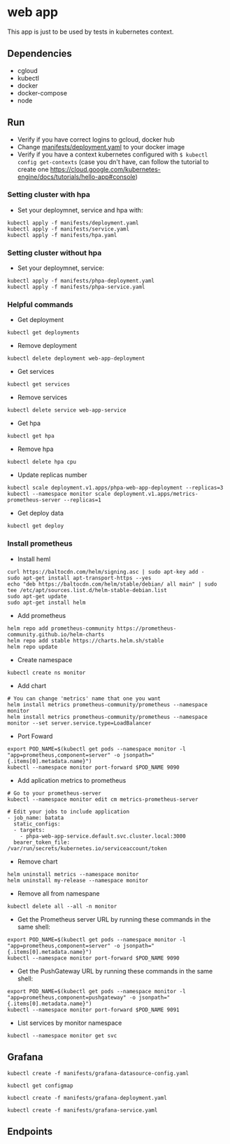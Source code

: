 # web app

This app is just to be used by tests in kubernetes context.

## Dependencies
- cgloud
- kubectl
- docker
- docker-compose
- node

## Run
- Verify if you have correct logins to gcloud, docker hub
- Change [manifests/deployment.yaml](https://github.com/Alice-Scholze/web-app/blob/27649fc418f5b140984678765df04f527bc4b4da/manifests/deployment.yaml#L18) to your docker image
- Verify if you have a context kubernetes configured with `$ kubectl config get-contexts` (case you dn't have, can follow the tutorial to create one https://cloud.google.com/kubernetes-engine/docs/tutorials/hello-app#console)

### Setting cluster with hpa
- Set your deploymnet, service and hpa with:
```
kubectl apply -f manifests/deployment.yaml
kubectl apply -f manifests/service.yaml
kubectl apply -f manifests/hpa.yaml
```

### Setting cluster without hpa
- Set your deploymnet, service:
```
kubectl apply -f manifests/phpa-deployment.yaml
kubectl apply -f manifests/phpa-service.yaml
```

### Helpful commands

- Get deployment
```
kubectl get deployments
```

- Remove deployment
```
kubectl delete deployment web-app-deployment
```

- Get services
```
kubectl get services
```

- Remove services
```
kubectl delete service web-app-service

```

- Get hpa
```
kubectl get hpa
```

- Remove hpa
```
kubectl delete hpa cpu

```

- Update replicas number
```
kubectl scale deployment.v1.apps/phpa-web-app-deployment --replicas=3
kubectl --namespace monitor scale deployment.v1.apps/metrics-prometheus-server --replicas=1
```

- Get deploy data
```
kubectl get deploy
```

### Install prometheus

- Install heml
```
curl https://baltocdn.com/helm/signing.asc | sudo apt-key add -
sudo apt-get install apt-transport-https --yes
echo "deb https://baltocdn.com/helm/stable/debian/ all main" | sudo tee /etc/apt/sources.list.d/helm-stable-debian.list
sudo apt-get update
sudo apt-get install helm
```

- Add prometheus
```
helm repo add prometheus-community https://prometheus-community.github.io/helm-charts
helm repo add stable https://charts.helm.sh/stable
helm repo update
```

- Create namespace
```
kubectl create ns monitor
```

- Add chart
```
# You can change 'metrics' name that one you want
helm install metrics prometheus-community/prometheus --namespace monitor
helm install metrics prometheus-community/prometheus --namespace monitor --set server.service.type=LoadBalancer
```

- Port Foward
```
export POD_NAME=$(kubectl get pods --namespace monitor -l "app=prometheus,component=server" -o jsonpath="{.items[0].metadata.name}")
kubectl --namespace monitor port-forward $POD_NAME 9090
```

- Add aplication metrics to prometheus
```
# Go to your prometheus-server
kubectl --namespace monitor edit cm metrics-prometheus-server

# Edit your jobs to include application
- job_name: batata
  static_configs:
  - targets:
    - phpa-web-app-service.default.svc.cluster.local:3000
  bearer_token_file: /var/run/secrets/kubernetes.io/serviceaccount/token
```

- Remove chart
```
helm uninstall metrics --namespace monitor
helm uninstall my-release --namespace monitor
```

- Remove all from namespane
```
kubectl delete all --all -n monitor
```

- Get the Prometheus server URL by running these commands in the same shell:
```
export POD_NAME=$(kubectl get pods --namespace monitor -l "app=prometheus,component=server" -o jsonpath="{.items[0].metadata.name}")
kubectl --namespace monitor port-forward $POD_NAME 9090
```

- Get the PushGateway URL by running these commands in the same shell:
```
export POD_NAME=$(kubectl get pods --namespace monitor -l "app=prometheus,component=pushgateway" -o jsonpath="{.items[0].metadata.name}")
kubectl --namespace monitor port-forward $POD_NAME 9091
```

- List services by monitor namespace
```
kubectl --namespace monitor get svc
```

## Grafana
```
kubectl create -f manifests/grafana-datasource-config.yaml
```

```
kubectl get configmap
```

```
kubectl create -f manifests/grafana-deployment.yaml
```

```
kubectl create -f manifests/grafana-service.yaml 
```

## Endpoints

